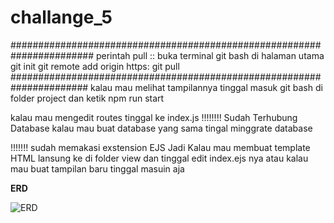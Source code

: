 # challange_5
#######################################################################
perintah pull ::
buka terminal git bash di halaman utama
git init
git remote add origin https:
git pull
######################################################################
kalau mau melihat tampilannya tinggal masuk git bash di folder project dan ketik
npm run start

kalau mau mengedit routes tinggal ke index.js
!!!!!!!!  Sudah Terhubung Database
kalau mau buat database yang sama tingal minggrate database

!!!!!!! sudah memakasi exstension EJS
Jadi Kalau mau membuat template HTML lansung ke di folder view dan tinggal edit index.ejs nya atau kalau mau buat tampilan baru tinggal masuin aja

**ERD**

![ERD](https://user-images.githubusercontent.com/108776904/194443050-1834f634-69b8-49a6-9743-58d701e043d2.PNG)
